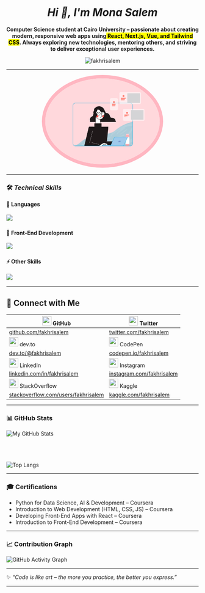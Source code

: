 
<h1 align="center"> <em><b> Hi 👋, I'm Mona  Salem</b></h1></em>


<p align="center" ><b>
   Computer Science student at<strong> <b>Cairo University</b></strong> – passionate about creating modern, responsive web apps using<mark> React, Next.js, Vue, and Tailwind CSS</mark>.  
   Always exploring new technologies, mentoring others, and striving to deliver exceptional user experiences.  
</b></p>

<p align="center">
  <img src="https://komarev.com/ghpvc/?username=fakhrisalem&label=Profile%20views&color=0e75b6&style=flat" alt="fakhrisalem" />
</p>

---
<p align="center">
  <kbd>
    <img src="https://raw.githubusercontent.com/fakhrisalem/fakhrisalem/main/about.gif" width="300"style="border: 9px solid #FFB6C1; border-radius: 50%;"  >
  </kbd>
</p>

---

### 🛠️<i> Technical Skills  </i>

#### 🚀 Languages  
<p align="left">
  <img src="https://skillicons.dev/icons?i=python,cpp,r,ts,js,prolog" />
</p>

#### 🎨 Front-End Development  
<p align="left">
  <img src="https://skillicons.dev/icons?i=react,next,vue,tailwind,sass,bootstrap,html,css" />
</p>

#### ⚡ Other Skills  
<p align="left">
  <img src="https://skillicons.dev/icons?i=git,github,figma,linux" />
</p>

---
## 🔗 Connect with Me

| <img src="https://cdn.jsdelivr.net/gh/simple-icons/simple-icons/icons/github.svg" width="24" height="24"/> GitHub | <img src="https://cdn.jsdelivr.net/gh/simple-icons/simple-icons/icons/twitter.svg" width="24" height="24"/> Twitter |
|---|---|
| [github.com/fakhrisalem](https://github.com/fakhrisalem) | [twitter.com/fakhrisalem](https://twitter.com/fakhrisalem) |
| <img src="https://cdn.jsdelivr.net/gh/simple-icons/simple-icons/icons/dev-dot-to.svg" width="24" height="24"/> dev.to | <img src="https://cdn.jsdelivr.net/gh/simple-icons/simple-icons/icons/codepen.svg" width="24" height="24"/> CodePen |
| [dev.to/@fakhrisalem](https://dev.to/@fakhrisalem) | [codepen.io/fakhrisalem](https://codepen.io/fakhrisalem) |
| <img src="https://cdn.jsdelivr.net/gh/simple-icons/simple-icons/icons/linkedin.svg" width="24" height="24"/> LinkedIn | <img src="https://cdn.jsdelivr.net/gh/simple-icons/simple-icons/icons/instagram.svg" width="24" height="24"/> Instagram |
| [linkedin.com/in/fakhrisalem](https://linkedin.com/in/fakhrisalem) | [instagram.com/fakhrisalem](https://instagram.com/fakhrisalem) |
| <img src="https://cdn.jsdelivr.net/gh/simple-icons/simple-icons/icons/stackoverflow.svg" width="24" height="24"/> StackOverflow | <img src="https://cdn.jsdelivr.net/gh/simple-icons/simple-icons/icons/kaggle.svg" width="24" height="24"/> Kaggle |
| [stackoverflow.com/users/fakhrisalem](https://stackoverflow.com/users/fakhrisalem) | [kaggle.com/fakhrisalem](https://kaggle.com/fakhrisalem) |


---

### 📊 GitHub Stats
![My GitHub Stats](https://github-readme-stats.vercel.app/api?username=fakhrisalem&show_icons=true&theme=radical&hide_border=true&rank_icon=github)

  <br><br><br>
![Top Langs](https://github-readme-stats.vercel.app/api/top-langs/?username=fakhrisalem&layout=compact&theme=radical&hide_border=true)
</p>

---

### 🎓 Certifications
- Python for Data Science, AI & Development – Coursera  
- Introduction to Web Development (HTML, CSS, JS) – Coursera  
- Developing Front-End Apps with React – Coursera  
- Introduction to Front-End Development – Coursera  

---

### 📈 Contribution Graph
![GitHub Activity Graph](https://github-readme-activity-graph.vercel.app/graph?username=fakhrisalem&theme=tokyo-night)

---

✨ *“Code is like art – the more you practice, the better you express.”*  

---





